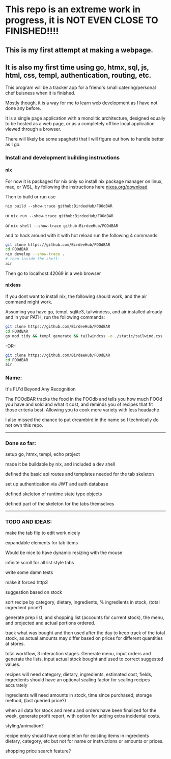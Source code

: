 # This repo is an extreme work in progress, it is NOT EVEN CLOSE TO FINISHED!!!!

## This is my first attempt at making a webpage.
## It is also my first time using go, htmx, sql, js, html, css, templ, authentication, routing, etc.

This program will be a tracker app for a friend's small catering/personal chef buisness when it is finished.

Mostly though, it is a way for me to learn web development as I have not done any before.

It is a single page application with a monolitic architecture,
designed equally to be hosted as a web page,
or as a completely offline local application viewed through a browser.

There will likely be some spaghetti that I will figure out how to handle better as I go.

### Install and development building instructions

#### nix

For now it is packaged for nix only so install nix package manager on linux, mac, or WSL, by following the instructions here [nixos.org/download](https://nixos.org/download/)

Then to build or run use

```nix build --show-trace github:BirdeeHub/FOOdBAR```

or ```nix run --show-trace github:BirdeeHub/FOOdBAR```

or ```nix shell --show-trace github:BirdeeHub/FOOdBAR```

and to hack around with it with hot reload run the following 4 commands:

```bash
git clone https://github.com/BirdeeHub/FOOdBAR
cd FOOdBAR
nix develop --show-trace .
# then inside the shell:
air
```
Then go to localhost:42069 in a web browser

#### nixless

If you dont want to install nix, the following should work, and the air command might work.

Assuming you have go, templ, sqlite3, tailwindcss, and air installed already and in your PATH, run the following commands:
```bash
git clone https://github.com/BirdeeHub/FOOdBAR
cd FOOdBAR
go mod tidy && templ generate && tailwindcss -o ./static/tailwind.css -c ./tailwind.config.js && go build -o bin/FOOdBAR main.go
```
-OR-
```bash
git clone https://github.com/BirdeeHub/FOOdBAR
cd FOOdBAR
air
```

### Name:

It's FU'd Beyond Any Recognition

The FOOdBAR tracks the food in the FOOdb and tells you how much FOOd you have and sold and what it cost,
and reminds you of recipes that fit those criteria best. Allowing you to cook more variety with less headache

I also missed the chance to put dreambird in the name so I technically do not own this repo.

---

### Done so far:

setup go, htmx, templ, echo project

made it be buildable by nix, and included a dev shell

defined the basic api routes and templates needed for the tab skeleton

set up authentication via JWT and auth database

defined skeleton of runtime state type objects

defined part of the skeleton for the tabs themselves

---

### TODO AND IDEAS:

make the tab flip to edit work nicely

expandable elements for tab items

Would be nice to have dynamic resizing with the mouse

infinite scroll for all list style tabs

write some damn tests

make it forced http*S*

suggestion based on stock

sort recipe by category, dietary, ingredients, % ingredients in stock, (total ingredient price?)

generate prep list, and shopping list (accounts for current stock), the menu, and projected and actual portions ordered.

track what was bought and then used after the day to keep track of the total stock, as actual amounts may differ based on prices for different quantities at stores.

total workflow, 3 interaction stages. Generate menu, input orders and generate the lists, input actual stock bought and used to correct suggested values.

recipes will need category, dietary, ingredients, estimated cost, fields, ingredients should have an optional scaling factor for scaling recipes accurately

ingredients will need amounts in stock, time since purchased, storage method, (last queried price?)

when all data for stock and menu and orders have been finalized for the week, generate profit report, with option for adding extra incidental costs.

styling/animation?

recipe entry should have completion for existing items in ingredients dietary, category, etc but not for name or instructions or amounts or prices.

shopping price search feature?
